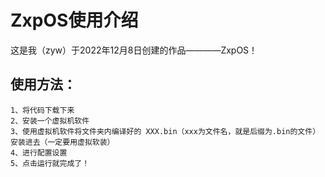# ZxpOS使用介绍  
  
  
这是我（zyw）于2022年12月8日创建的作品————ZxpOS！  
## 使用方法：  
    1、将代码下载下来  
    2、安装一个虚拟机软件  
    3、使用虚拟机软件将文件夹内编译好的 XXX.bin（xxx为文件名，就是后缀为.bin的文件）安装进去（一定要用虚拟软装） 
    4、进行配置设置  
    5、点击运行就完成了！  